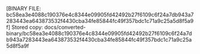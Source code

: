[BINARY FILE: bc58ea3e4088c190376e4c8344e09905fd42492b27f6109c6f24a7db943a7283443ea643873532f4430cba34fe85844fc49f357bdc1c71a9c25a5d8f5a9f]
Stored copy: docs/converted-binary/bc58ea3e4088c190376e4c8344e09905fd42492b27f6109c6f24a7db943a7283443ea643873532f4430cba34fe85844fc49f357bdc1c71a9c25a5d8f5a9f
